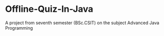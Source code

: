 # Offline-Quiz-In-Java
A project from seventh semester (BSc.CSIT) on the subject Advanced Java Programming
